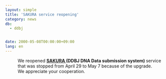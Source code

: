 ```yaml
---
layout: simple
title: 'SAKURA service reopening'
category: news
db:
  - ddbj


date: 2000-05-08T00:00:00+09:00
lang: en
---
```


<html>
<dd>We reopened <b><a href="http://sakura.ddbj.nig.ac.jp/">SAKURA </a>(DDBJ DNA Data submission system) </b>service that was stopped from April 29 to May 7 because of the upgrade.<br>We appreciate your cooperation.</dd>
</html>
